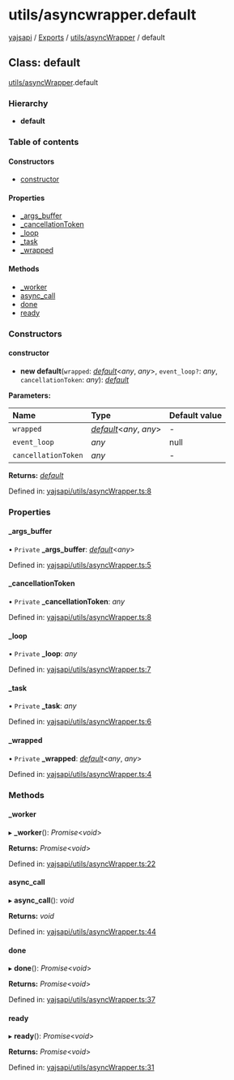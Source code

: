 # utils/asyncwrapper.default

[yajsapi](https://github.com/golemfactory/yagna-docs/tree/9699eb3e934dbc2c15063c37bc7a317a2c47fef4/yajsapi/README.md) / [Exports](https://github.com/golemfactory/yagna-docs/tree/9699eb3e934dbc2c15063c37bc7a317a2c47fef4/yajsapi/modules.md) / [utils/asyncWrapper](../yajsapi-2/utils_asyncwrapper.md) / default

## Class: default

[utils/asyncWrapper](../yajsapi-2/utils_asyncwrapper.md).default

### Hierarchy

* **default**

### Table of contents

#### Constructors

* [constructor](utils_asyncwrapper.default.md#constructor)

#### Properties

* [\_args\_buffer](utils_asyncwrapper.default.md#_args_buffer)
* [\_cancellationToken](utils_asyncwrapper.default.md#_cancellationtoken)
* [\_loop](utils_asyncwrapper.default.md#_loop)
* [\_task](utils_asyncwrapper.default.md#_task)
* [\_wrapped](utils_asyncwrapper.default.md#_wrapped)

#### Methods

* [\_worker](utils_asyncwrapper.default.md#_worker)
* [async\_call](utils_asyncwrapper.default.md#async_call)
* [done](utils_asyncwrapper.default.md#done)
* [ready](utils_asyncwrapper.default.md#ready)

### Constructors

#### constructor

+ **new default**\(`wrapped`: [_default_](https://github.com/golemfactory/yagna-docs/tree/9699eb3e934dbc2c15063c37bc7a317a2c47fef4/yajsapi/interfaces/utils_callable.default.md)&lt;_any_, _any_&gt;, `event_loop?`: _any_, `cancellationToken`: _any_\): [_default_](utils_asyncwrapper.default.md)

**Parameters:**

| Name | Type | Default value |
| :--- | :--- | :--- |
| `wrapped` | [_default_](https://github.com/golemfactory/yagna-docs/tree/9699eb3e934dbc2c15063c37bc7a317a2c47fef4/yajsapi/interfaces/utils_callable.default.md)&lt;_any_, _any_&gt; | - |
| `event_loop` | _any_ | null |
| `cancellationToken` | _any_ | - |

**Returns:** [_default_](utils_asyncwrapper.default.md)

Defined in: [yajsapi/utils/asyncWrapper.ts:8](https://github.com/golemfactory/yajsapi/blob/0a8d8c8/yajsapi/utils/asyncWrapper.ts#L8)

### Properties

#### \_args\_buffer

• `Private` **\_args\_buffer**: [_default_](utils_queue.default.md)&lt;_any_&gt;

Defined in: [yajsapi/utils/asyncWrapper.ts:5](https://github.com/golemfactory/yajsapi/blob/0a8d8c8/yajsapi/utils/asyncWrapper.ts#L5)

#### \_cancellationToken

• `Private` **\_cancellationToken**: _any_

Defined in: [yajsapi/utils/asyncWrapper.ts:8](https://github.com/golemfactory/yajsapi/blob/0a8d8c8/yajsapi/utils/asyncWrapper.ts#L8)

#### \_loop

• `Private` **\_loop**: _any_

Defined in: [yajsapi/utils/asyncWrapper.ts:7](https://github.com/golemfactory/yajsapi/blob/0a8d8c8/yajsapi/utils/asyncWrapper.ts#L7)

#### \_task

• `Private` **\_task**: _any_

Defined in: [yajsapi/utils/asyncWrapper.ts:6](https://github.com/golemfactory/yajsapi/blob/0a8d8c8/yajsapi/utils/asyncWrapper.ts#L6)

#### \_wrapped

• `Private` **\_wrapped**: [_default_](https://github.com/golemfactory/yagna-docs/tree/9699eb3e934dbc2c15063c37bc7a317a2c47fef4/yajsapi/interfaces/utils_callable.default.md)&lt;_any_, _any_&gt;

Defined in: [yajsapi/utils/asyncWrapper.ts:4](https://github.com/golemfactory/yajsapi/blob/0a8d8c8/yajsapi/utils/asyncWrapper.ts#L4)

### Methods

#### \_worker

▸ **\_worker**\(\): _Promise_&lt;_void_&gt;

**Returns:** _Promise_&lt;_void_&gt;

Defined in: [yajsapi/utils/asyncWrapper.ts:22](https://github.com/golemfactory/yajsapi/blob/0a8d8c8/yajsapi/utils/asyncWrapper.ts#L22)

#### async\_call

▸ **async\_call**\(\): _void_

**Returns:** _void_

Defined in: [yajsapi/utils/asyncWrapper.ts:44](https://github.com/golemfactory/yajsapi/blob/0a8d8c8/yajsapi/utils/asyncWrapper.ts#L44)

#### done

▸ **done**\(\): _Promise_&lt;_void_&gt;

**Returns:** _Promise_&lt;_void_&gt;

Defined in: [yajsapi/utils/asyncWrapper.ts:37](https://github.com/golemfactory/yajsapi/blob/0a8d8c8/yajsapi/utils/asyncWrapper.ts#L37)

#### ready

▸ **ready**\(\): _Promise_&lt;_void_&gt;

**Returns:** _Promise_&lt;_void_&gt;

Defined in: [yajsapi/utils/asyncWrapper.ts:31](https://github.com/golemfactory/yajsapi/blob/0a8d8c8/yajsapi/utils/asyncWrapper.ts#L31)

